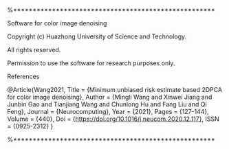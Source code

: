 %****************************************************

Software for color image denoising

Copyright (c) Huazhong University of Science and Technology.

All rights reserved.

Permission to use the software for research purposes only.




References

@Article{Wang2021,
  Title                    = {Minimum unbiased risk estimate based 2DPCA for color image denoising},
  Author                   = {Mingli Wang and Xinwei Jiang and Junbin Gao and Tianjiang Wang and Chunlong Hu and Fang Liu and Qi Feng},
  Journal                  = {Neurocomputing},
  Year                     = {2021},
  Pages                    = {127-144},
  Volume                   = {440},
  Doi                      = {https://doi.org/10.1016/j.neucom.2020.12.117},
  ISSN                     = {0925-2312}
}

%****************************************************
